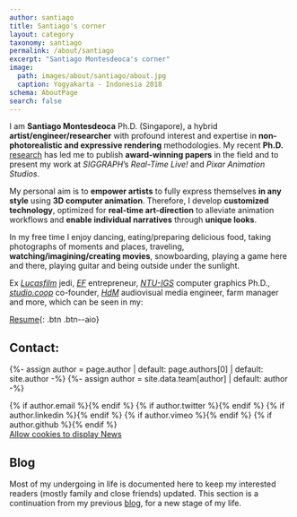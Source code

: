 ```yaml
---
author: santiago
title: Santiago's corner
layout: category
taxonomy: santiago
permalink: /about/santiago
excerpt: "Santiago Montesdeoca's corner"
image:
  path: images/about/santiago/about.jpg
  caption: Yogyakarta - Indonesia 2018
schema: AboutPage
search: false
---
```


I am **Santiago Montesdeoca** Ph.D. (Singapore), a hybrid **artist/engineer/researcher** with profound interest and expertise in **non-photorealistic and expressive rendering** methodologies.
My recent **Ph.D.** [research](../research) has led me to publish **award-winning papers** in the field and to present my work at _SIGGRAPH_’s _Real-Time Live!_ and _Pixar Animation Studios_.

My personal aim is to **empower artists** to fully express themselves **in any style** using **3D computer animation**. Therefore, I develop **customized technology**, optimized for **real-time art-direction** to alleviate animation workflows and **enable individual narratives** through **unique looks**.

In my free time I enjoy dancing, eating/preparing delicious food, taking photographs of moments and places, traveling, **watching/imagining/creating movies**, snowboarding, playing a game here and there, playing guitar and being outside under the sunlight.

Ex _[Lucasfilm](http://lucasfilm.com/)_ jedi, _[EF](https://www.joinef.com/)_ entrepreneur, _[NTU-IGS](http://igs.ntu.edu.sg/Pages/Home.aspx)_ computer graphics Ph.D., _[studio.coop](http://studio.coop)_ co-founder, _[HdM](https://www.hdm-stuttgart.de/am)_ audiovisual media engineer, farm manager and more, which can be seen in my:

[Resume](https://1drv.ms/b/s!Arb19fQ9R1Nhj9YgusLdPVdSCigosg){: .btn .btn--aio}
<!-- [CV](http://){: .btn .btn--aio} -->

## Contact:


<div></div>

{%- assign author = page.author | default: page.authors[0] | default: site.author -%}
{%- assign author = site.data.team[author] | default: author -%}

<div class="social-icons">
  {% if author.email %}<a href="mailto:{{ author.email }}@artineering.io?Subject=Hello" title="Email {{ author.name}}"  target="_top"><i class="fas fa-envelope-square fa-2x"></i></a>{% endif %}
  {% if author.twitter %}<a href="https://twitter.com/{{ author.twitter }}" title="{{ author.name}} on Twitter" target="_blank"><i class="fab fa-twitter-square fa-2x"></i></a>{% endif %}
  {% if author.linkedin %}<a href="https://linkedin.com/in/{{ author.linkedin }}" title="{{ author.name}} on LinkedIn" target="_blank"><i class="fab fa-linkedin fa-2x"></i></a>{% endif %}
	{% if author.vimeo %}<a href="https://github.com/{{ author.vimeo }}" title="{{ author.name}} on Github" target="_blank"><i class="fab fa-vimeo-square fa-2x"></i></a>{% endif %}
	{% if author.github %}<a href="https://github.com/{{ author.github }}" title="{{ author.name}} on Github" target="_blank"><i class="fab fa-github-square fa-2x"></i></a>{% endif %}
</div>

<!--data-tweet-limit="3"-->
<div class="responsive-twitter">
<a class="twitter-timeline" height="100vh" href="https://twitter.com/{{author.twitter}}" data-widget-id="722401536261763072">Allow cookies to display News</a>
</div>

## Blog

Most of my undergoing in life is documented here to keep my interested readers (mostly family and close friends) updated. This section is a continuation from my previous  [blog](http://santiagomontesdeoca.blogspot.com), for a new stage of my life.
